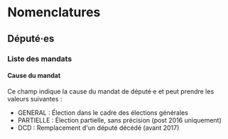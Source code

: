 # Nomenclatures

## Député·es

### Liste des mandats

#### Cause du mandat

Ce champ indique la cause du mandat de député·e et peut prendre les valeurs suivantes :

- GENERAL : Élection dans le cadre des élections générales
- PARTIELLE : Élection partielle, sans précision (post 2016 uniquement)
- DCD : Remplacement d'un député décédé (avant 2017)
